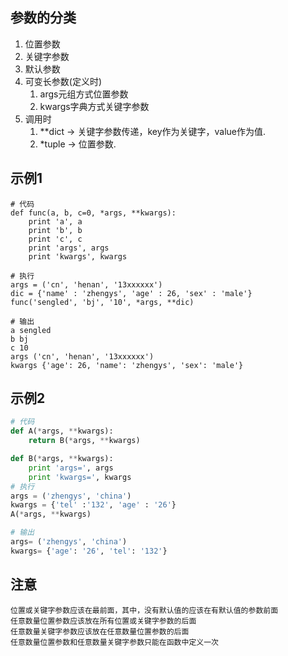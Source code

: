 ## 参数的分类  
1. 位置参数
2. 关键字参数
3. 默认参数
4. 可变长参数(定义时)
    1. args元组方式位置参数
    2. kwargs字典方式关键字参数
5. 调用时
    1. \*\*dict -> 关键字参数传递，key作为关键字，value作为值.
    2. \*tuple -> 位置参数.

## 示例1 
```
# 代码
def func(a, b, c=0, *args, **kwargs):
    print 'a', a
    print 'b', b
    print 'c', c
    print 'args', args
    print 'kwargs', kwargs

# 执行
args = ('cn', 'henan', '13xxxxxx')
dic = {'name' : 'zhengys', 'age' : 26, 'sex' : 'male'}
func('sengled', 'bj', '10', *args, **dic)

# 输出
a sengled
b bj
c 10
args ('cn', 'henan', '13xxxxxx')
kwargs {'age': 26, 'name': 'zhengys', 'sex': 'male'}
```

## 示例2
```python
# 代码
def A(*args, **kwargs):
    return B(*args, **kwargs)

def B(*args, **kwargs):
    print 'args=', args
    print 'kwargs=', kwargs
# 执行
args = ('zhengys', 'china')
kwargs = {'tel' :'132', 'age' : '26'}
A(*args, **kwargs)

# 输出
args= ('zhengys', 'china')
kwargs= {'age': '26', 'tel': '132'}
```

## 注意

```
位置或关键字参数应该在最前面，其中，没有默认值的应该在有默认值的参数前面
任意数量位置参数应该放在所有位置或关键字参数的后面
任意数量关键字参数应该放在任意数量位置参数的后面
任意数量位置参数和任意数量关键字参数只能在函数中定义一次
```
